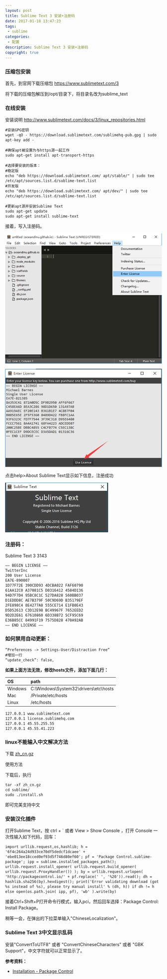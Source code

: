```yaml
---
layout: post
title: Sublime Text 3 安装+注册码
date: 2017-01-18 13:47:23
tags:
 - sublime
categories:
 - 配置
description: Sublime Text 3 安装+注册码
copyright: true
---
```


### 压缩包安装

首先，到官网下载压缩包 https://www.sublimetext.com/3

将下载的压缩包解压到/opt/目录下，将目录名改为sublime_text

### 在线安装

安装说明 http://www.sublimetext.com/docs/3/linux_repositories.html

```
#安装GPG密钥
wget -qO - https://download.sublimetext.com/sublimehq-pub.gpg | sudo apt-key add -

#确保apt被设置为与https源一起工作
sudo apt-get install apt-transport-https

#选择要安装的版本：
#稳定版
echo "deb https://download.sublimetext.com/ apt/stable/" | sudo tee /etc/apt/sources.list.d/sublime-text.list
#开发版
echo "deb https://download.sublimetext.com/ apt/dev/" | sudo tee /etc/apt/sources.list.d/sublime-text.list

#更新apt源并安装Sublime Text
sudo apt-get update
sudo apt-get install sublime-text
```

接着，写入注册码。

![](/uploads/2017-01-18/2.png)

![](/uploads/2017-01-18/3.png)

点击help>About Sublime Text显示如下信息，注册成功

![](/uploads/2017-01-18/1.png)

### 注册码：

Sublime Text 3 3143

```
—– BEGIN LICENSE —–
TwitterInc
200 User License
EA7E-890007
1D77F72E 390CDD93 4DCBA022 FAF60790
61AA12C0 A37081C5 D0316412 4584D136
94D7F7D4 95BC8C1C 527DA828 560BB037
D1EDDD8C AE7B379F 50C9D69D B35179EF
2FE898C4 8E4277A8 555CE714 E1FB0E43
D5D52613 C3D12E98 BC49967F 7652EED2
9D2D2E61 67610860 6D338B72 5CF95C69
E36B85CC 84991F19 7575D828 470A92AB
—— END LICENSE ——
```

### 如何禁用自动更新：

```
“Preferences -> Settings-User/Distraction Free“
#增加一行
“update_check”: false,
```

__如果上面方法无效，修改hosts文件，添加下面几行：__

| OS | path |
| :--- | :-- |
|Windows | C:\Windows\System32\drivers\etc\hosts |
|Mac | /Private/etc/hosts |
|Linux | /etc/hosts |

```
127.0.0.1 www.sublimetext.com
127.0.0.1 license.sublimehq.com
127.0.0.1 45.55.255.55
127.0.0.1 45.55.41.223
```

### linux不能输入中文解决方法

下载 [zh_cn.gz](/uploads/2017-01-18/zh_cn.gz)

使用方法

下载后，执行

    tar -xf zh_cn.gz 
	cd sublime/
    sudo ./install.sh

即可完美支持中文

### 安装汉化插件

打开Sublime Text，按 ctrl + \` 或者 View > Show Console ，打开 Console 一次性输入如下代码，回车：

```
import urllib.request,os,hashlib; h = '6f4c264a24d933ce70df5dedcf1dcaee' + 'ebe013ee18cced0ef93d5f746d80ef60'; pf = 'Package Control.sublime-package'; ipp = sublime.installed_packages_path(); urllib.request.install_opener( urllib.request.build_opener( urllib.request.ProxyHandler()) ); by = urllib.request.urlopen( 'http://packagecontrol.io/' + pf.replace(' ', '%20')).read(); dh = hashlib.sha256(by).hexdigest(); print('Error validating download (got %s instead of %s), please try manual install' % (dh, h)) if dh != h else open(os.path.join( ipp, pf), 'wb' ).write(by)
```

接着Ctrl+Shift+P打开命令行模式，输入pci，然后回车选择：Package Control: Install Package。

稍等一会，在弹出的下拉菜单输入"ChineseLocalization"。

### Sublime Text 3中文显示乱码

安装"ConvertToUTF8" 或者 "ConvertChineseCharacters" 或者 "GBK Support"，中文字符就可以正常显示了。

__参考资料：__

+ [Installation - Package Control](https://packagecontrol.io/installation)